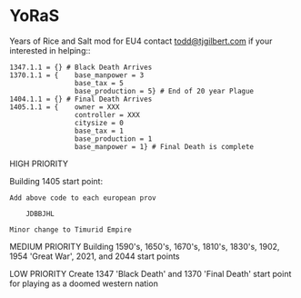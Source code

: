 # YoRaS
Years of Rice and Salt mod for EU4
contact todd@tjgilbert.com if your interested in helping::

    1347.1.1 = {} # Black Death Arrives
    1370.1.1 = { 	base_manpower = 3
                    base_tax = 5
                    base_production = 5} # End of 20 year Plague
    1404.1.1 = {} # Final Death Arrives
    1405.1.1 = {	owner = XXX
            		controller = XXX
            		citysize = 0
            		base_tax = 1 
            		base_production = 1
            		base_manpower = 1} # Final Death is complete

HIGH PRIORITY 

Building 1405 start point:

	Add above code to each european prov

		JDBBJHL

	Minor change to Timurid Empire

MEDIUM PRIORITY
Building 1590's, 1650's, 1670's, 1810's, 1830's, 1902, 1954 'Great War', 2021, and 2044 start points


LOW PRIORITY
Create 1347 'Black Death' and 1370 'Final Death' start point for playing as a doomed western nation
